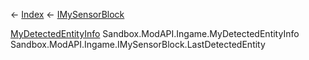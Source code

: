 ← [Index](Api-Index) ← [IMySensorBlock](Sandbox.ModAPI.Ingame.IMySensorBlock)

[MyDetectedEntityInfo](Sandbox.ModAPI.Ingame.MyDetectedEntityInfo) Sandbox.ModAPI.Ingame.MyDetectedEntityInfo Sandbox.ModAPI.Ingame.IMySensorBlock.LastDetectedEntity